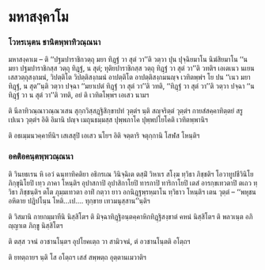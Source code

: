 <h1>มหาสงฺคาโม</h1>
<h3>โวหรเนฺตน ชานิตพฺพาทิวณฺณนา</h3>
<p> มหาสงฺคาเม    – ติ ‘‘ปฐมปาราชิกวตฺถุ มยา ทิฎฺฐํ วา สุตํ วา’’ติ วตฺวา ปุน ปุจฺฉิยมาโน นิฆํสิยมาโน ‘‘น มยา ปฐมปาราชิกสฺส วตฺถุ ทิฎฺฐํ, น สุตํ; ทุติยปาราชิกสฺส วตฺถุ ทิฎฺฐํ วา สุตํ วา’’ติ วทติฯ เอเตเนว นเยน เสสวตฺถุสงฺกมนํ, วิปตฺติโต วิปตฺติสงฺกมนํ อาปตฺติโต อาปตฺติสงฺกมนญฺจ เวทิตพฺพํฯ โย ปน ‘‘เนว มยา ทิฎฺฐํ, น สุต’’นฺติ วตฺวา ปจฺฉา ‘‘มยาเปตํ ทิฎฺฐํ วา สุตํ วา’’ติ วทติ, ‘‘ทิฎฺฐํ วา สุตํ วา’’ติ วตฺวา ปจฺฉา ‘‘น ทิฎฺฐํ วา น สุตํ วา’’ติ วทติ, อยํ ติ เวทิตโพฺพฯ เอเสว  นามฯ</p>


<p> ติ นีลาทิวณฺณาวณฺณวเสน สุกฺกวิสฺสฎฺฐิสิกฺขาปทํ วุตฺตํฯ นฺติ สญฺจริตฺตํ วุตฺตํฯ กายสํสคฺคาทิตฺตยํ สรูเปเนว วุตฺตํฯ อิติ อิมานิ ปญฺจ เมถุนธมฺมสฺส ปุพฺพภาโค ปุพฺพปโยโคติ เวทิตพฺพานิฯ</p>


<p> ติ อธเมฺมนวคฺคาทีนิฯ เสเสสุปิ เอเสว นโยฯ อิติ จตฺตาริ จตุกฺกานิ โสฬส โหนฺติฯ</p>


<h3>อคติอคนฺตพฺพวณฺณนา</h3>
<p>   ติ วินยธเรน หิ เอวํ ฉนฺทาทิคติยา อธิกรเณ วินิจฺฉิเต ตสฺมิํ วิหาเร สโงฺฆ ทฺวิธา ภิชฺชติฯ โอวาทูปชีวินิโย ภิกฺขุนิโยปิ เทฺว ภาคา โหนฺติฯ อุปาสกาปิ อุปาสิกาโยปิ ทารกาปิ ทาริกาโยปิ เตสํ อารกฺขเทวตาปิ ตเถว ทฺวิธา ภิชฺชนฺติฯ ตโต ภุมฺมเทวตา อาทิํ กตฺวา ยาว อกนิฎฺฐพฺรหฺมาโน ทฺวิธาว โหนฺติฯ เตน วุตฺตํ – ‘‘พหุชนอหิตาย ปฎิปโนฺน โหติ…เป.… ทุกฺขาย เทวมนุสฺสาน’’นฺติฯ</p>


<p> ติ  วิสมานิ กายกมฺมาทีนิ นิสฺสิโตฯ ติ มิจฺฉาทิฎฺฐิอนฺตคฺคาหิกทิฎฺฐิสงฺขาตํ คหนํ นิสฺสิโตฯ ติ พลวเนฺต อภิญฺญาเต ภิกฺขู นิสฺสิโตฯ</p>


<p> ติ ตสฺส วจนํ อวชานโนฺตฯ อุปโยคเตฺถ วา สามิวจนํ, ตํ อวชานโนฺตติ อโตฺถฯ</p>


<p> ติ ยทตฺถายฯ นฺติ โส อโตฺถฯ เสสํ สพฺพตฺถ อุตฺตานเมวาติฯ</p>

</p>





